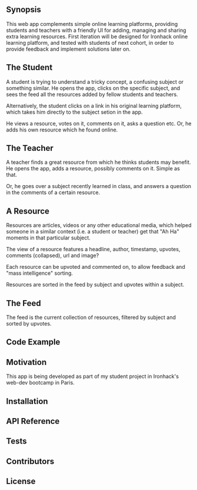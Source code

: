 ## Synopsis

This web app complements simple online learning platforms, providing students and teachers with a friendly UI for adding, 
managing and sharing extra learning resources. 
First iteration will be designed for Ironhack online learning platform, 
and tested with students of next cohort, in order to provide feedback and implement solutions later on. 


## The Student

A student is trying to understand a tricky concept, a confusing subject or something similar.
He opens the app, clicks on the specific subject, and sees the feed all the resources added by fellow students and teachers. 

Alternatively, the student clicks on a link in his original learning platform, which takes him directly to the subject setion in the app.

He views a resource, votes on it, comments on it, asks a question etc.
Or, he adds his own resource which he found online.

## The Teacher

A teacher finds a great resource from which he thinks students may benefit. He opens the app, adds a resource, possibly comments on it. Simple as that.

Or, he goes over a subject recently learned in class, and answers a question in the comments of a certain resource.

## A Resource
Resources are articles, videos or any other educational media, which helped someone in a similar context (i.e. a student or teacher) get that "Ah Ha" moments in that particular subject.

The view of a resource features a headline, author, timestamp, upvotes, comments (collapsed), url and image?

Each resource can be upvoted and commented on, to allow feedback and "mass intelligence" sorting.

Resources are sorted in the feed by subject and upvotes within a subject.

## The Feed

The feed is the current collection of resources, filtered by subject and sorted by upvotes.

## Code Example



## Motivation

This app is being developed as part of my student project in Ironhack's web-dev bootcamp in Paris.

## Installation


## API Reference


## Tests


## Contributors


## License
